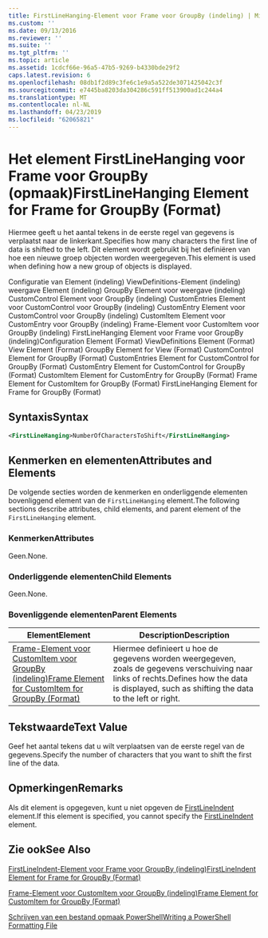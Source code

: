 ```yaml
---
title: FirstLineHanging-Element voor Frame voor GroupBy (indeling) | Microsoft Docs
ms.custom: ''
ms.date: 09/13/2016
ms.reviewer: ''
ms.suite: ''
ms.tgt_pltfrm: ''
ms.topic: article
ms.assetid: 1cdcf66e-96a5-47b5-9269-b4330bde29f2
caps.latest.revision: 6
ms.openlocfilehash: 08db1f2d89c3fe6c1e9a5a522de3071425042c3f
ms.sourcegitcommit: e7445ba8203da304286c591ff513900ad1c244a4
ms.translationtype: MT
ms.contentlocale: nl-NL
ms.lasthandoff: 04/23/2019
ms.locfileid: "62065821"
---
```

# <a name="firstlinehanging-element-for-frame-for-groupby-format"></a><span data-ttu-id="6d034-102">Het element FirstLineHanging voor Frame voor GroupBy (opmaak)</span><span class="sxs-lookup"><span data-stu-id="6d034-102">FirstLineHanging Element for Frame for GroupBy (Format)</span></span>

<span data-ttu-id="6d034-103">Hiermee geeft u het aantal tekens in de eerste regel van gegevens is verplaatst naar de linkerkant.</span><span class="sxs-lookup"><span data-stu-id="6d034-103">Specifies how many characters the first line of data is shifted to the left.</span></span> <span data-ttu-id="6d034-104">Dit element wordt gebruikt bij het definiëren van hoe een nieuwe groep objecten worden weergegeven.</span><span class="sxs-lookup"><span data-stu-id="6d034-104">This element is used when defining how a new group of objects is displayed.</span></span>

<span data-ttu-id="6d034-105">Configuratie van Element (indeling) ViewDefinitions-Element (indeling) weergave Element (indeling) GroupBy Element voor weergave (indeling) CustomControl Element voor GroupBy (indeling) CustomEntries Element voor CustomControl voor GroupBy (indeling) CustomEntry Element voor CustomControl voor GroupBy (indeling) CustomItem Element voor CustomEntry voor GroupBy (indeling) Frame-Element voor CustomItem voor GroupBy (indeling) FirstLineHanging Element voor Frame voor GroupBy (indeling)</span><span class="sxs-lookup"><span data-stu-id="6d034-105">Configuration Element (Format) ViewDefinitions Element (Format) View Element (Format) GroupBy Element for View (Format) CustomControl Element for GroupBy (Format) CustomEntries Element for CustomControl for GroupBy (Format) CustomEntry Element for CustomControl for GroupBy (Format) CustomItem Element for CustomEntry for GroupBy (Format) Frame Element for CustomItem for GroupBy (Format) FirstLineHanging Element for Frame for GroupBy (Format)</span></span>

## <a name="syntax"></a><span data-ttu-id="6d034-106">Syntaxis</span><span class="sxs-lookup"><span data-stu-id="6d034-106">Syntax</span></span>

```xml
<FirstLineHanging>NumberOfCharactersToShift</FirstLineHanging>
```

## <a name="attributes-and-elements"></a><span data-ttu-id="6d034-107">Kenmerken en elementen</span><span class="sxs-lookup"><span data-stu-id="6d034-107">Attributes and Elements</span></span>

<span data-ttu-id="6d034-108">De volgende secties worden de kenmerken en onderliggende elementen bovenliggend element van de `FirstLineHanging` element.</span><span class="sxs-lookup"><span data-stu-id="6d034-108">The following sections describe attributes, child elements, and parent element of the `FirstLineHanging` element.</span></span>

### <a name="attributes"></a><span data-ttu-id="6d034-109">Kenmerken</span><span class="sxs-lookup"><span data-stu-id="6d034-109">Attributes</span></span>

<span data-ttu-id="6d034-110">Geen.</span><span class="sxs-lookup"><span data-stu-id="6d034-110">None.</span></span>

### <a name="child-elements"></a><span data-ttu-id="6d034-111">Onderliggende elementen</span><span class="sxs-lookup"><span data-stu-id="6d034-111">Child Elements</span></span>

<span data-ttu-id="6d034-112">Geen.</span><span class="sxs-lookup"><span data-stu-id="6d034-112">None.</span></span>

### <a name="parent-elements"></a><span data-ttu-id="6d034-113">Bovenliggende elementen</span><span class="sxs-lookup"><span data-stu-id="6d034-113">Parent Elements</span></span>

|<span data-ttu-id="6d034-114">Element</span><span class="sxs-lookup"><span data-stu-id="6d034-114">Element</span></span>|<span data-ttu-id="6d034-115">Description</span><span class="sxs-lookup"><span data-stu-id="6d034-115">Description</span></span>|
|-------------|-----------------|
|[<span data-ttu-id="6d034-116">Frame-Element voor CustomItem voor GroupBy (indeling)</span><span class="sxs-lookup"><span data-stu-id="6d034-116">Frame Element for CustomItem for GroupBy (Format)</span></span>](./frame-element-for-customitem-for-groupby-format.md)|<span data-ttu-id="6d034-117">Hiermee definieert u hoe de gegevens worden weergegeven, zoals de gegevens verschuiving naar links of rechts.</span><span class="sxs-lookup"><span data-stu-id="6d034-117">Defines how the data is displayed, such as shifting the data to the left or right.</span></span>|

## <a name="text-value"></a><span data-ttu-id="6d034-118">Tekstwaarde</span><span class="sxs-lookup"><span data-stu-id="6d034-118">Text Value</span></span>

<span data-ttu-id="6d034-119">Geef het aantal tekens dat u wilt verplaatsen van de eerste regel van de gegevens.</span><span class="sxs-lookup"><span data-stu-id="6d034-119">Specify the number of characters that you want to shift the first line of the data.</span></span>

## <a name="remarks"></a><span data-ttu-id="6d034-120">Opmerkingen</span><span class="sxs-lookup"><span data-stu-id="6d034-120">Remarks</span></span>

<span data-ttu-id="6d034-121">Als dit element is opgegeven, kunt u niet opgeven de [FirstLineIndent](./firstlineindent-element-for-frame-for-groupby-format.md) element.</span><span class="sxs-lookup"><span data-stu-id="6d034-121">If this element is specified, you cannot specify the [FirstLineIndent](./firstlineindent-element-for-frame-for-groupby-format.md) element.</span></span>

## <a name="see-also"></a><span data-ttu-id="6d034-122">Zie ook</span><span class="sxs-lookup"><span data-stu-id="6d034-122">See Also</span></span>

[<span data-ttu-id="6d034-123">FirstLineIndent-Element voor Frame voor GroupBy (indeling)</span><span class="sxs-lookup"><span data-stu-id="6d034-123">FirstLineIndent Element for Frame for GroupBy (Format)</span></span>](./firstlineindent-element-for-frame-for-groupby-format.md)

[<span data-ttu-id="6d034-124">Frame-Element voor CustomItem voor GroupBy (indeling)</span><span class="sxs-lookup"><span data-stu-id="6d034-124">Frame Element for CustomItem for GroupBy (Format)</span></span>](./frame-element-for-customitem-for-groupby-format.md)

[<span data-ttu-id="6d034-125">Schrijven van een bestand opmaak PowerShell</span><span class="sxs-lookup"><span data-stu-id="6d034-125">Writing a PowerShell Formatting File</span></span>](./writing-a-powershell-formatting-file.md)
